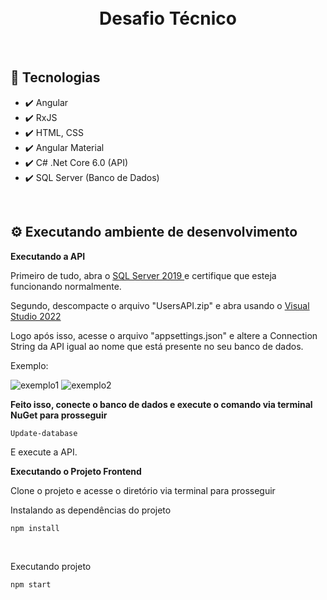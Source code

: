 <h1 align="center">
<br />
Desafio Técnico 
</h1>

<br />

## 🚀 Tecnologias

- ✔️ Angular
- ✔️ RxJS
- ✔️ HTML, CSS
- ✔️ Angular Material
- ✔️ C# .Net Core 6.0 (API)
- ✔️ SQL Server (Banco de Dados)

<br />

## ⚙️ Executando ambiente de desenvolvimento

<strong> Executando a API </strong>

Primeiro de tudo, abra o <a href="https://learn.microsoft.com/pt-br/sql/ssms/download-sql-server-management-studio-ssms-19?view=sql-server-ver16">
SQL Server 2019 </a> e certifique que esteja funcionando normalmente.

Segundo, descompacte o arquivo "UsersAPI.zip" e abra usando o <a href="https://visualstudio.microsoft.com/pt-br/downloads/"> Visual Studio 2022 </a>

Logo após isso, acesse o arquivo "appsettings.json" e altere a Connection String da API igual ao nome que está presente no seu banco de dados.

Exemplo:

![exemplo1](https://user-images.githubusercontent.com/69880923/204717352-d1fa49a6-fa37-4f35-8420-46a776702b37.png)
![exemplo2](https://user-images.githubusercontent.com/69880923/204717365-d249c413-acf0-4bfa-b858-817924374c27.png)

<strong>Feito isso, conecte o banco de dados e execute o comando via terminal NuGet para prosseguir</strong>
```
Update-database
```

E execute a API.

<strong> Executando o Projeto Frontend </strong>

Clone o projeto e acesse o diretório via terminal para prosseguir


<span>Instalando as dependências do projeto</span>

```
npm install
```

<br/>

<span>Executando projeto</span>

```
npm start
```

<br />


